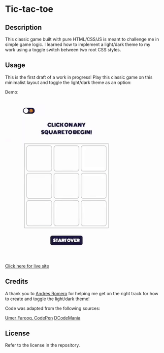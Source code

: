 # Tic-tac-toe

## Description

This classic game built with pure HTML/CSS/JS is meant to challenge me in simple game logic. I learned how to implement a light/dark theme to my work using a toggle switch between two root CSS styles.

## Usage

This is the first draft of a work in progress! Play this classic game on this minimalist layout and toggle the light/dark theme as an option:

Demo:

<img src="https://github.com/myrojoylee/tic-tac-toe/blob/main/assets/images/tic-tac-toe.gif" width = "400" />

[Click here for live site](https://myrojoylee.github.io/tic-tac-toe/)

## Credits

A thank you to [Andres Romero](https://github.com/aromero18020) for helping me get on the right track for how to create and toggle the light/dark theme!

Code was adapted from the following sources:

[Umer Farooq, CodePen](https://codepen.io/Umer_Farooq/pen/eYJgKGN)
[DCodeMania](https://dcodemania.com/post/switch-dark-light-mode-css-javascript)

## License

Refer to the license in the repository.
